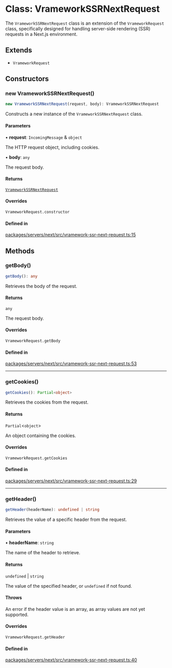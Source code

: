 # Class: VrameworkSSRNextRequest

The `VrameworkSSRNextRequest` class is an extension of the `VrameworkRequest` class,
specifically designed for handling server-side rendering (SSR) requests in a Next.js environment.

## Extends

- `VrameworkRequest`

## Constructors

### new VrameworkSSRNextRequest()

```ts
new VrameworkSSRNextRequest(request, body): VrameworkSSRNextRequest
```

Constructs a new instance of the `VrameworkSSRNextRequest` class.

#### Parameters

• **request**: `IncomingMessage` & `object`

The HTTP request object, including cookies.

• **body**: `any`

The request body.

#### Returns

[`VrameworkSSRNextRequest`](VrameworkSSRNextRequest.md)

#### Overrides

`VrameworkRequest.constructor`

#### Defined in

[packages/servers/next/src/vramework-ssr-next-request.ts:15](https://github.com/vramework/vramework/blob/effbb4c429219b23928f1b1f0fcdb2fd3899355c/packages/servers/next/src/vramework-ssr-next-request.ts#L15)

## Methods

### getBody()

```ts
getBody(): any
```

Retrieves the body of the request.

#### Returns

`any`

The request body.

#### Overrides

`VrameworkRequest.getBody`

#### Defined in

[packages/servers/next/src/vramework-ssr-next-request.ts:53](https://github.com/vramework/vramework/blob/effbb4c429219b23928f1b1f0fcdb2fd3899355c/packages/servers/next/src/vramework-ssr-next-request.ts#L53)

***

### getCookies()

```ts
getCookies(): Partial<object>
```

Retrieves the cookies from the request.

#### Returns

`Partial`\<`object`\>

An object containing the cookies.

#### Overrides

`VrameworkRequest.getCookies`

#### Defined in

[packages/servers/next/src/vramework-ssr-next-request.ts:29](https://github.com/vramework/vramework/blob/effbb4c429219b23928f1b1f0fcdb2fd3899355c/packages/servers/next/src/vramework-ssr-next-request.ts#L29)

***

### getHeader()

```ts
getHeader(headerName): undefined | string
```

Retrieves the value of a specific header from the request.

#### Parameters

• **headerName**: `string`

The name of the header to retrieve.

#### Returns

`undefined` \| `string`

The value of the specified header, or `undefined` if not found.

#### Throws

An error if the header value is an array, as array values are not yet supported.

#### Overrides

`VrameworkRequest.getHeader`

#### Defined in

[packages/servers/next/src/vramework-ssr-next-request.ts:40](https://github.com/vramework/vramework/blob/effbb4c429219b23928f1b1f0fcdb2fd3899355c/packages/servers/next/src/vramework-ssr-next-request.ts#L40)
